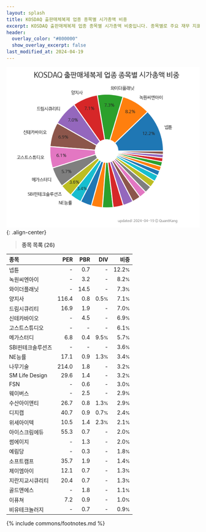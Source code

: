 ```yaml
---
layout: splash
title: KOSDAQ 출판매체복제 업종 종목별 시가총액 비중
excerpt: KOSDAQ 출판매체복제 업종 종목별 시가총액 비중입니다. 종목별로 주요 재무 지표를 함께 표시합니다.
header:
  overlay_color: "#800000"
  show_overlay_excerpt: false
last_modified_at: 2024-04-19
---
```



![KOSDAQ 출판매체복제 업종 종목별 시가총액 비중](/stats/sector/images/kosdaq_업종_출판매체복제_종목.png){: .align-center}


> **종목 목록 (26)**<a id="list"></a>

| **종목** | **PER** | **PBR** | **DIV** | **비중** |
| :------- | ------: | ------: | ------: | -------: |
| 넵튠 | - | 0.7 | - | 12.2<small>%</small> |
| 녹원씨엔아이 | - | 3.2 | - | 8.2<small>%</small> |
| 와이더플래닛 | - | 14.5 | - | 7.3<small>%</small> |
| 양지사 | 116.4 | 0.8 | 0.5<small>%</small> | 7.1<small>%</small> |
| 드림시큐리티 | 16.9 | 1.9 | - | 7.0<small>%</small> |
| 신테카바이오 | - | 4.5 | - | 6.9<small>%</small> |
| 고스트스튜디오 | - | - | - | 6.1<small>%</small> |
| 메가스터디 | 6.8 | 0.4 | 9.5<small>%</small> | 5.7<small>%</small> |
| SBI핀테크솔루션즈 | - | - | - | 3.6<small>%</small> |
| NE능률 | 17.1 | 0.9 | 1.3<small>%</small> | 3.4<small>%</small> |
| 나무기술 | 214.0 | 1.8 | - | 3.2<small>%</small> |
| SM Life Design | 29.6 | 1.4 | - | 3.2<small>%</small> |
| FSN | - | 0.6 | - | 3.0<small>%</small> |
| 웨이버스 | - | 2.5 | - | 2.9<small>%</small> |
| 수산아이앤티 | 26.7 | 0.8 | 1.3<small>%</small> | 2.9<small>%</small> |
| 디지캡 | 40.7 | 0.9 | 0.7<small>%</small> | 2.4<small>%</small> |
| 위세아이텍 | 10.5 | 1.4 | 2.3<small>%</small> | 2.1<small>%</small> |
| 아이스크림에듀 | 55.3 | 0.7 | - | 2.0<small>%</small> |
| 썸에이지 | - | 1.3 | - | 2.0<small>%</small> |
| 예림당 | - | 0.3 | - | 1.8<small>%</small> |
| 소프트캠프 | 35.7 | 1.9 | - | 1.4<small>%</small> |
| 제이엠아이 | 12.1 | 0.7 | - | 1.3<small>%</small> |
| 지란지교시큐리티 | 20.4 | 0.7 | - | 1.3<small>%</small> |
| 골드앤에스 | - | 1.8 | - | 1.1<small>%</small> |
| 이퓨쳐 | 7.2 | 0.9 | - | 1.0<small>%</small> |
| 비유테크놀러지 | - | 0.7 | - | 0.9<small>%</small> |

{% include commons/footnotes.md %}